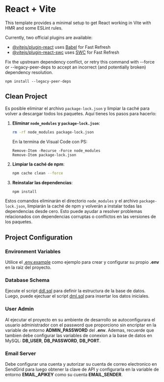 # React + Vite

This template provides a minimal setup to get React working in Vite with HMR and some ESLint rules.

Currently, two official plugins are available:

- [@vitejs/plugin-react](https://github.com/vitejs/vite-plugin-react/blob/main/packages/plugin-react/README.md) uses [Babel](https://babeljs.io/) for Fast Refresh
- [@vitejs/plugin-react-swc](https://github.com/vitejs/vite-plugin-react-swc) uses [SWC](https://swc.rs/) for Fast Refresh

Fix the upstream dependency conflict, or retry this command with --force or --legacy-peer-deps to accept an incorrect (and potentially broken) dependency resolution.

```console
npm install --legacy-peer-deps
```

## Clean Project
Es posible eliminar el archivo `package-lock.json` y limpiar la caché para volver a descargar todos los paquetes. Aquí tienes los pasos para hacerlo:

1. **Eliminar `node_modules` y `package-lock.json`**:
   ```bash
   rm -rf node_modules package-lock.json
   ```

    En la termina de Visual Code con PS:

    ```console
    Remove-Item -Recurse -Force node_modules
    Remove-Item package-lock.json
    ```

2. **Limpiar la caché de npm**:
   ```bash
   npm cache clean --force
   ```

3. **Reinstalar las dependencias**:
   ```bash
   npm install
   ```

Estos comandos eliminarán el directorio `node_modules` y el archivo `package-lock.json`, limpiarán la caché de npm y volverán a instalar todas las dependencias desde cero. Esto puede ayudar a resolver problemas relacionados con dependencias corruptas o conflictos en las versiones de los paquetes.

## Project Configuration
### Environment Variables
Utilice el [.env.example](./resources/.env.example) como ejemplo para crear y configurar su propio **.env** en la raiz del proyecto.
### Database Schema
Ejecute el script [ddl.sql](./resources/ddl.sql) para definir la estructura de la base de datos. Luego, puede ejectuar el script [dml.sql](./resources/dml.sql) para insertar los datos iniciales.
### User Admin
Al ejecutar el proyecto en su ambiente de desarrollo se autoconfigurara el usuario administrador con el password que proporciono sin encriptar en la variable de entorno **ADMIN_PASSWORD** del **.env**.  Ademas, recuerde que tambien debe configurar las variables de conexion a la base de datos en MySQL: **DB_USER**, **DB_PASSWORD**, **DB_PORT**.
### Email Server
Debe configurar una cuenta y autorizar su cuenta de correo electronico en SendGrid para luego obtener la clave de API y configurarla en la variable de entorno **EMAIL_APIKEY** como su cuenta **EMAIL_SENDER**.

